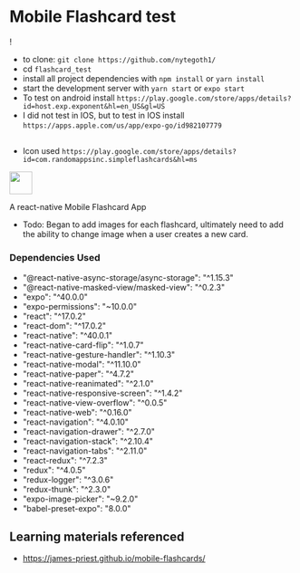 # Mobile Flashcard test

!
* to clone: `git clone https://github.com/nytegoth1/`
* cd `flashcard_test`
* install all project dependencies with `npm install` or `yarn install`
* start the development server with `yarn start` or `expo start`
* To test on android install `https://play.google.com/store/apps/details?id=host.exp.exponent&hl=en_US&gl=US`
* I did not test in IOS, but to test in IOS install `https://apps.apple.com/us/app/expo-go/id982107779`

##
* Icon used `https://play.google.com/store/apps/details?id=com.randomappsinc.simpleflashcards&hl=ms`
<img src="https://play-lh.googleusercontent.com/RZGUOE64sXvT1jcLiwyIoNysvRbnteGGg9UQHdyiVnWKmro5MOB1m6zy8TeRpMksFc4=s360-rw" width="40" height="40">

A react-native Mobile Flashcard App

* Todo: Began to add images for each flashcard, ultimately need to add the ability to change image when a user creates a new card.

<h3>Dependencies Used</h3>
<ul>
<li>"@react-native-async-storage/async-storage": "^1.15.3"</li>
<li>"@react-native-masked-view/masked-view": "^0.2.3"</li>
<li>"expo": "^40.0.0"</li>
<li>"expo-permissions": "~10.0.0"</li>
<li>"react": "^17.0.2"</li>
<li>"react-dom": "^17.0.2"</li>
<li>"react-native": "^40.0.1"</li>
<li>"react-native-card-flip": "^1.0.7"</li>
<li>"react-native-gesture-handler": "^1.10.3"</li>
<li>"react-native-modal": "^11.10.0"</li>
<li>"react-native-paper": "^4.7.2"</li>
<li>"react-native-reanimated": "^2.1.0"</li>
<li>"react-native-responsive-screen": "^1.4.2"</li>
<li>"react-native-view-overflow": "^0.0.5"</li>
<li>"react-native-web": "^0.16.0"</li>
<li>"react-navigation": "^4.0.10"</li>
<li>"react-navigation-drawer": "^2.7.0"</li>
<li>"react-navigation-stack": "^2.10.4"</li>
<li>"react-navigation-tabs": "^2.11.0"</li>
<li>"react-redux": "^7.2.3"</li>
<li>"redux": "^4.0.5"</li>
<li>"redux-logger": "^3.0.6"</li>
<li>"redux-thunk": "^2.3.0"</li>
<li>"expo-image-picker": "~9.2.0"</li>
<li>"babel-preset-expo": "8.0.0"</li>
</ul>

## Learning materials referenced
<ul>
  <li><a href="https://james-priest.github.io/mobile-flashcards/" target="_blank">https://james-priest.github.io/mobile-flashcards/</a></li>
</ul>
